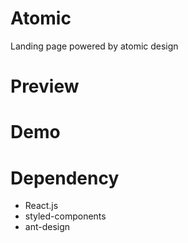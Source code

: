 # Atomic

Landing page powered by atomic design

# Preview

<!-- ![Fruity preview](./site-preview.jpg) -->

# Demo

<!-- [CLICK HERE TO CHECK FRUITY DEMO](https://fruity-terada.netlify.app/) -->

# Dependency

- React.js
- styled-components
- ant-design
